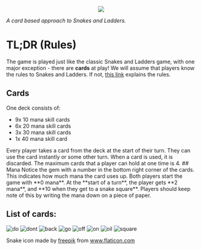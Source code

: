 
<p align="center">
  <img src="https://i.imgur.com/HGwDHOa.png">
</p>

*A card based approach to Snakes and Ladders.*

# TL;DR (Rules)
The game is played just like the classic Snakes and Ladders game, with one major exception - there are **cards** at play!
We will assume that players know the rules to Snakes and Ladders. If not, [this link](https://www.wikihow.com/Play-Snakes-and-Ladders) explains the rules.

## Cards
One deck consists of:
<ul>
  <li>9x 10 mana skill cards</li>
  <li>6x 20 mana skill cards</li>
  <li>3x 30 mana skill cards</li>
  <li>1x 40 mana skill card</li>
</ul>
Every player takes a card from the deck at the start of their turn. They can use the card instantly or some other turn. When a card is used, it is discarded. The maximum cards that a player can hold at one time is 4.
## Mana
Notice the gem with a number in the bottom right corner of the cards. This indicates how much mana the card uses up. Both players start the game with **0 mana**. At the **start of a turn**, the player gets **2 mana**, and **10 when they get to a snake square**. Players should keep note of this by writing the mana down on a piece of paper.

## List of cards:
![do](anaDo.png)
![dont](anaDont.png)
![back](snekBack.png)
![go](snekGo.png)
![off](off.png)
![on](on.png)
![oil](oil2.png)
![square](sq2.png)

Snake icon made by [freepik](https://www.flaticon.com/authors/freepik) from www.flaticon.com 
